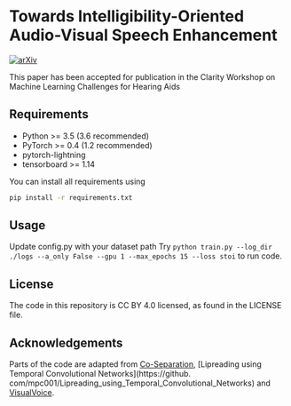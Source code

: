# Towards Intelligibility-Oriented Audio-Visual Speech Enhancement

[![arXiv](https://img.shields.io/badge/arXiv-2111.09642-green.svg)](https://arxiv.org/abs/2111.09642) 

This paper has been accepted for publication in the Clarity Workshop on Machine Learning Challenges for Hearing Aids 

## Requirements
* Python >= 3.5 (3.6 recommended)
* PyTorch >= 0.4 (1.2 recommended)
* pytorch-lightning
* tensorboard >= 1.14

You can install all requirements using 

```bash
pip install -r requirements.txt
```

## Usage
Update config.py with your dataset path
Try `python train.py --log_dir ./logs --a_only False --gpu 1 --max_epochs 15 --loss stoi` to run code.

## License
The code in this repository is CC BY 4.0 licensed, as found in the LICENSE file.

## Acknowledgements
Parts of the code are adapted from [Co-Separation](https://github.com/rhgao/co-separation), [Lipreading using Temporal Convolutional Networks](https://github.
com/mpc001/Lipreading_using_Temporal_Convolutional_Networks) and [VisualVoice](https://github.com/facebookresearch/VisualVoice).

